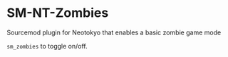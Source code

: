 # SM-NT-Zombies
Sourcemod plugin for Neotokyo that enables a basic zombie game mode  

`sm_zombies` to toggle on/off.
